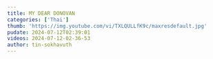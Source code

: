 ```yaml
---
title: MY DEAR DONOVAN
categories: ['Thai']
thumb: 'https://img.youtube.com/vi/TXLQULLfK9c/maxresdefault.jpg'
pudate: 2024-07-12T02:39:01
videos: 2024-07-12-02-36-53
author: tin-sokhavuth
---
```


